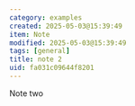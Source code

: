 ```yaml
---
category: examples
created: 2025-05-03@15:39:49
item: Note
modified: 2025-05-03@15:39:49
tags: [general]
title: note 2
uid: fa031c09644f8201
---
```


Note two